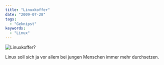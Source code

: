 ```yaml
---
title: "Linuxkoffer"
date: "2009-07-28"
tags:
  - "Geknipst"
keywords:
  - "Linux"
---
```


![Linuxkoffer?](/img/codecandies/3753502399_1e9a3ba77f_b.jpg)

Linux soll sich ja vor allem bei jungen Menschen immer mehr durchsetzen.
